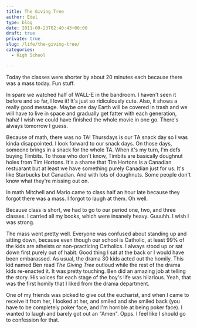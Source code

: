 ```yaml
---
title: The Giving Tree
author: Edel
type: blog
date: 2011-09-23T02:40:43+00:00
draft: true
private: true
slug: /life/the-giving-tree/
categories:
  - High School

---
```

Today the classes were shorter by about 20 minutes each because there was a mass today. Fun stuff.

In spare we watched half of WALL-E in the bandroom. I haven't seen it before and so far, I love it! It's just so ridiculously cute. Also, it shows a really good message. Maybe one day Earth will be covered in trash and we will have to live in space and gradually get fatter with each generation, haha! I wish we could have finished the whole movie in one go. There's always tomorrow I guess.

Because of math, there was no TA! Thursdays is our TA snack day so I was kinda disappointed. I look forward to our snack days. On those days, someone brings in a snack for the whole TA. When it's my turn, I'm defs buying Timbits. To those who don't know, Timbits are basically doughnut holes from Tim Hortons. It's a shame that Tim Hortons is a Canadian restuarant but at least we have something purely Canadian just for us. It's like Starbucks but Canadian. And with lots of doughnuts. Some people don't know what they're missing out on.

In math Mitchell and Mario came to class half an hour late because they forgot there was a mass. I forgot to laugh at them. Oh well.

Because class is short, we had to go to our period one, two, and three classes. I carried all my books, which were insanely heavy. Guuuhh. I wish I was strong.

The mass went pretty well. Everyone was confused about standing up and sitting down, because even though our school is Catholic, at least 99% of the kids are atheists or non-practicing Catholics. I always stood up or sat down first purely out of habit. Good thing I sat at the back or I would have been embarassed. As usual, the drama 30 kids acted out the homily. This kid named Ben read _The Giving Tree_ outloud while the rest of the drama kids re-enacted it. It was pretty touching. Ben did an amazing job at telling the story. His voices for each stage of the boy's life was hilarious. Yeah, that was the first homily that I liked from the drama department.

One of my friends was picked to give out the eucharist, and when I came to receive it from her, I looked at her, and smiled and she smiled back (you have to be completely poker face, and I'm horrible at being poker face). I wanted to laugh and barely got out an "Amen". Opps. I feel like I should go to confession for that.


